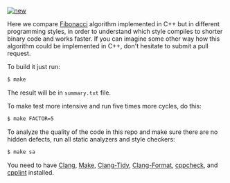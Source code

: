 [![new](https://github.com/yegor256/fibonacci/actions/workflows/make.yml/badge.svg)](https://github.com/yegor256/fibonacci/actions/workflows/make.yml)

Here we compare [Fibonacci](https://en.wikipedia.org/wiki/Fibonacci_number) 
algorithm implemented in C++ but in different programming styles,
in order to understand which style compiles to shorter binary code and 
works faster. If you can imagine some other way how this algorithm
could be implemented in C++, don't hesitate to submit a pull request.

To build it just run:

```bash
$ make
```

The result will be in `summary.txt` file.

To make test more intensive and run five times more cycles, do this:

```bash
$ make FACTOR=5
```

To analyze the quality of the code in this repo and make sure
there are no hidden defects, run all static analyzers and style checkers:

```bash
$ make sa
```

You need to have [Clang](https://clang.llvm.org),
[Make](https://www.gnu.org/software/make/),
[Clang-Tidy](https://clang.llvm.org/extra/clang-tidy/),
[Clang-Format](https://clang.llvm.org/docs/ClangFormat.html),
[cppcheck](https://github.com/danmar/cppcheck),
and [cpplint](https://github.com/cpplint/cpplint) installed.
